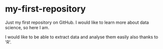# my-first-repository
Just my first repository on GitHub. I would like to learn more about data science, so here I am.

I would like to be able to extract data and analyse them easily also thanks to 'R'.
